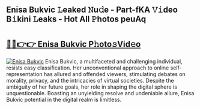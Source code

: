 ## Enisa Bukvic 𝙻eaked 𝙽u𝚍e - Part-fKA 𝚅𝚒deo B𝚒kini 𝙻eaks - Hot All 𝙿hotos peuAq

# <h2><a href="http://ld2o47.urlbe.top/?page=Enisa+Bukvic">🔗🔗👉👉 Enisa Bukvic P𝚑oto𝚜Vid𝚎o</a></h2>

[![Enisa Bukvic](https://i.imgur.com/eBuTRDB.gif)](http://ld2o47.urlbe.top/?page=Enisa+Bukvic)
Enisa Bukvic, a multifaceted and challenging individual, resists easy classification. Her unconventional approach to online self-representation has allured and offended viewers, stimulating debates on morality, privacy, and the intricacies of virtual societies. Despite the ambiguity of her future goals, her role in shaping the digital sphere is unquestionable. Boasting an unyielding resolve and undeniable allure, Enisa Bukvic potential in the digital realm is limitless.
